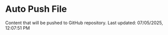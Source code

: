# Auto Push File

Content that will be pushed to GitHub repository.
Last updated: 07/05/2025, 12:07:51 PM